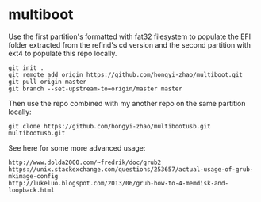# multiboot


Use the first partition's formatted with fat32 filesystem to populate the EFI folder extracted from the 
refind's cd version and the second partition with ext4 to populate this repo locally. 


```
git init .
git remote add origin https://github.com/hongyi-zhao/multiboot.git 
git pull origin master
git branch --set-upstream-to=origin/master master

```

Then use the repo combined with my another repo on the same partition locally:

`
git clone https://github.com/hongyi-zhao/multibootusb.git multibootusb.git
`


See here for some more advanced usage:

```
http://www.dolda2000.com/~fredrik/doc/grub2
https://unix.stackexchange.com/questions/253657/actual-usage-of-grub-mkimage-config
http://lukeluo.blogspot.com/2013/06/grub-how-to-4-memdisk-and-loopback.html
```
